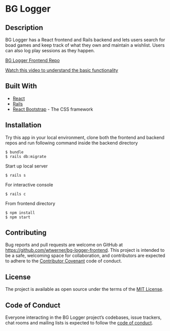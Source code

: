 # BG Logger

## Description

BG Logger has a React frontend and Rails backend and lets users search for boad games and keep track of what they own and maintain a wishlist. Users can also log play sessions as they happen.

[BG Logger Frontend Repo](https://github.com/wtwerner/bg-logger-frontend)

[Watch this video to understand the basic functionality](https://youtu.be/8aVrW1p2VBI)

## Built With


* [React](https://reactjs.org/)
* [Rails](https://rubyonrails.org/)
* [React Bootstrap](https://react-bootstrap.github.io/) - The CSS framework

## Installation

Try this app in your local environment, clone both the frontend and backend repos and run following command inside the backend directory

    $ bundle
    $ rails db:migrate

Start up local server

    $ rails s

For interactive console

    $ rails c

From frontend directory

    $ npm install
    $ npm start

## Contributing

Bug reports and pull requests are welcome on GitHub at https://github.com/wtwerner/bg-logger-frontend. This project is intended to be a safe, welcoming space for collaboration, and contributors are expected to adhere to the [Contributor Covenant](https://contributor-covenant.org/) code of conduct.

## License

The project is available as open source under the terms of the [MIT License](https://opensource.org/licenses/MIT).

## Code of Conduct

Everyone interacting in the BG Logger project’s codebases, issue trackers, chat rooms and mailing lists is expected to follow the [code of conduct](https://www.contributor-covenant.org/version/1/4/code-of-conduct).
